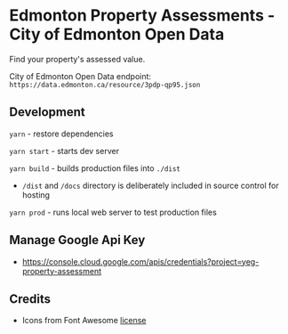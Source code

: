 # Edmonton Property Assessments - City of Edmonton Open Data

Find your property's assessed value.

City of Edmonton Open Data endpoint: `https://data.edmonton.ca/resource/3pdp-qp95.json`

## Development

`yarn` - restore dependencies

`yarn start` - starts dev server

`yarn build` - builds production files into `./dist`

- `/dist` and `/docs` directory is deliberately included in source control for hosting

`yarn prod` - runs local web server to test production files

## Manage Google Api Key

- https://console.cloud.google.com/apis/credentials?project=yeg-property-assessment

## Credits

- Icons from Font Awesome [license](https://fontawesome.com/license)
